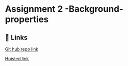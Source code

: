 
# Assignment 2 -Background-properties






## 🔗 Links
[Git hub repo link](https://github.com/manasa8910/background-properties)

[Hoisted link](https://manasa8910.github.io/background-properties/)

